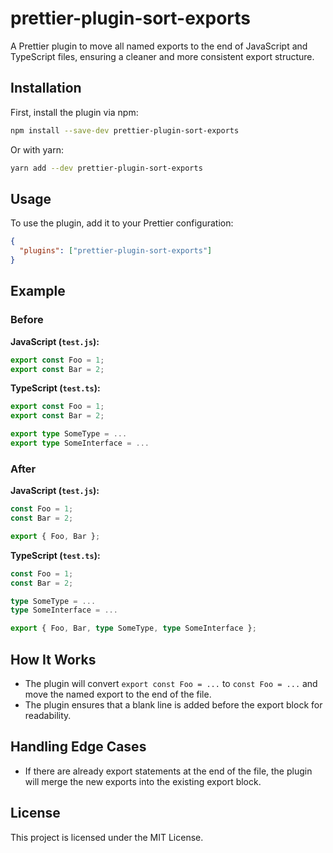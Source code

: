 # prettier-plugin-sort-exports

A Prettier plugin to move all named exports to the end of JavaScript and TypeScript files, ensuring a cleaner and more consistent export structure.

## Installation

First, install the plugin via npm:

```sh
npm install --save-dev prettier-plugin-sort-exports
```

Or with yarn:

```sh
yarn add --dev prettier-plugin-sort-exports
```

## Usage

To use the plugin, add it to your Prettier configuration:

```json
{
  "plugins": ["prettier-plugin-sort-exports"]
}
```

## Example

### Before

**JavaScript (`test.js`):**

```js
export const Foo = 1;
export const Bar = 2;
```

**TypeScript (`test.ts`):**

```ts
export const Foo = 1;
export const Bar = 2;

export type SomeType = ...
export type SomeInterface = ...
```

### After

**JavaScript (`test.js`):**

```js
const Foo = 1;
const Bar = 2;

export { Foo, Bar };
```

**TypeScript (`test.ts`):**

```ts
const Foo = 1;
const Bar = 2;

type SomeType = ...
type SomeInterface = ...

export { Foo, Bar, type SomeType, type SomeInterface };
```

## How It Works

- The plugin will convert `export const Foo = ...` to `const Foo = ...` and move the named export to the end of the file.
- The plugin ensures that a blank line is added before the export block for readability.

## Handling Edge Cases

- If there are already export statements at the end of the file, the plugin will merge the new exports into the existing export block.

## License

This project is licensed under the MIT License.
